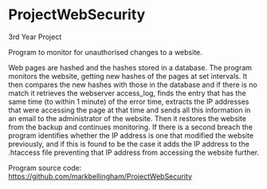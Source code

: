 # ProjectWebSecurity
3rd Year Project

Program to monitor for unauthorised changes to a website.

Web pages are hashed and the hashes stored in a database. The program monitors the website, getting new hashes of the pages at set intervals. It then compares the new hashes with those in the database and if there is no match it retrieves the webserver access_log, finds the entry that has the same time (to within 1 minute) of the error time, extracts the IP addresses that were accessing the page at that time and sends all this information in an email to the administrator of the website. Then it restores the website from the backup and continues monitoring. If there is a second breach the program identifies whether the IP address is one that modified the website previously, and if this is found to be the case it adds the IP address to the .htaccess file preventing that IP address from accessing the website further.

Program source code: https://github.com/markbellingham/ProjectWebSecurity
